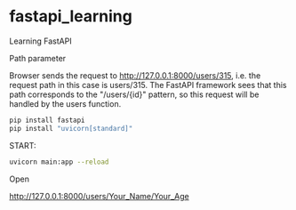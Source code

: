 # fastapi_learning
Learning FastAPI

Path parameter

Browser sends the request to http://127.0.0.1:8000/users/315, i.e. the request path in this case is users/315. The FastAPI framework sees that this path corresponds to the "/users/{id}" pattern, so this request will be handled by the users function.

```bash
pip install fastapi
pip install "uvicorn[standard]"
```

START:
```bash
uvicorn main:app --reload
```
Open

http://127.0.0.1:8000/users/Your_Name/Your_Age
